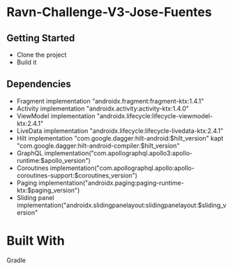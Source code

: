# Ravn-Challenge-V3-Jose-Fuentes

## Getting Started
* Clone the project
* Build it

## Dependencies
*   Fragment
    implementation "androidx.fragment:fragment-ktx:1.4.1"
*   Activity
    implementation "androidx.activity:activity-ktx:1.4.0"
*   ViewModel
    implementation "androidx.lifecycle:lifecycle-viewmodel-ktx:2.4.1"
*   LiveData
    implementation "androidx.lifecycle:lifecycle-livedata-ktx:2.4.1"
*   Hilt
    implementation "com.google.dagger:hilt-android:$hilt_version"
    kapt "com.google.dagger:hilt-android-compiler:$hilt_version"
*   GraphQL
    implementation("com.apollographql.apollo3:apollo-runtime:$apollo_version")
*   Coroutines
    implementation("com.apollographql.apollo:apollo-coroutines-support:$coroutines_version")
*   Paging
    implementation("androidx.paging:paging-runtime-ktx:$paging_version")
*   Sliding panel
    implementation("androidx.slidingpanelayout:slidingpanelayout:$sliding_version"

# Built With
Gradle
